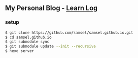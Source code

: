 ## My Personal Blog - [Learn Log](http://samsel.github.io/ "Learn Log")

### setup
```bash
$ git clone https://github.com/samsel/samsel.github.io.git
$ cd samsel.github.io
$ git submodule sync
$ git submodule update --init --recursive
$ hexo server
```